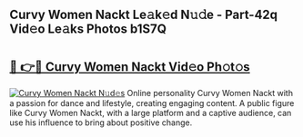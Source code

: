 ## Curvy Women Nackt Le𝚊k𝚎d N𝚞𝚍e - Part-42q Vid𝚎o Le𝚊ks Photos b1S7Q

# <h2><a href="http://fb0qc1.evod.top/?m=Curvy+Women+Nackt">🔗 👉🔴 Curvy Women Nackt Vid𝚎o Ph𝚘t𝚘s</a></h2>

[![Curvy Women Nackt N𝚞d𝚎s](https://i.imgur.com/8V9OHl7.gif)](http://fb0qc1.evod.top/?m=Curvy+Women+Nackt)
Online personality Curvy Women Nackt with a passion for dance and lifestyle, creating engaging content. A public figure like Curvy Women Nackt, with a large platform and a captive audience, can use his influence to bring about positive change. 
